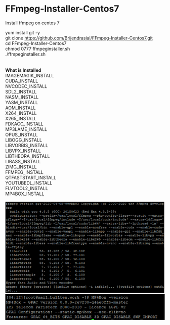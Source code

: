 # FFmpeg-Installer-Centos7 
Install ffmpeg on centos 7

yum install git -y <br>
git clone https://github.com/Brijendrasial/FFmpeg-Installer-Centos7.git <br>
cd FFmpeg-Installer-Centos7 <br>
chmod 0777 ffmpeginstaller.sh <br>
./ffmpeginstaller.sh <br>
<br>
<br>
<b>What is Installed</b><br>
IMAGEMAGIK_INSTALL<br>
CUDA_INSTALL<br>
NVCODEC_INSTALL<br>
SDL2_INSTALL<br>
NASM_INSTALL<br>
YASM_INSTALL<br>
AOM_INSTALL<br>
X264_INSTALL<br>
X265_INSTALL<br>
FDKACC_INSTALL<br>
MP3LAME_INSTALL<br>
OPUS_INSTALL<br>
LIBOGG_INSTALL<br>
LIBVORBIS_INSTALL<br>
LIBVPX_INSTALL<br>
LIBTHEORA_INSTALL<br>
LIBASS_INSTALL<br>
ZIMG_INSTALL<br>
FFMPEG_INSTALL<br>
QTFASTSTART_INSTALL<br>
YOUTUBEDL_INSTALL<br>
FLVTOOL2_INSTALL<br>
MP4BOX_INSTALL<br>
<br>
![](ffmpeg-centos.png)
![](mp4box.png)
